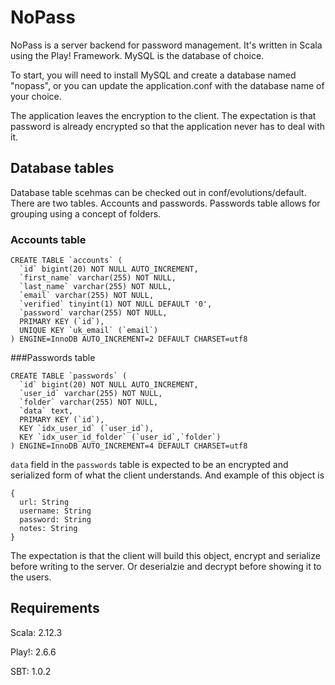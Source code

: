 # NoPass

NoPass is a server backend for password management.
It's written in Scala using the Play! Framework.
MySQL is the database of choice.

To start, you will need to install MySQL and create a database named "nopass", or you can update the application.conf with the database name of your choice.

The application leaves the encryption to the client. The expectation is that password is already encrypted so that the application never has to deal with it.

## Database tables
Database table scehmas can be checked out in conf/evolutions/default.
There are two tables. Accounts and passwords. Passwords table allows for grouping using a concept of folders.
### Accounts table
```
CREATE TABLE `accounts` (
  `id` bigint(20) NOT NULL AUTO_INCREMENT,
  `first_name` varchar(255) NOT NULL,
  `last_name` varchar(255) NOT NULL,
  `email` varchar(255) NOT NULL,
  `verified` tinyint(1) NOT NULL DEFAULT '0',
  `password` varchar(255) NOT NULL,
  PRIMARY KEY (`id`),
  UNIQUE KEY `uk_email` (`email`)
) ENGINE=InnoDB AUTO_INCREMENT=2 DEFAULT CHARSET=utf8
```

###Passwords table
```
CREATE TABLE `passwords` (
  `id` bigint(20) NOT NULL AUTO_INCREMENT,
  `user_id` varchar(255) NOT NULL,
  `folder` varchar(255) NOT NULL,
  `data` text,
  PRIMARY KEY (`id`),
  KEY `idx_user_id` (`user_id`),
  KEY `idx_user_id_folder` (`user_id`,`folder`)
) ENGINE=InnoDB AUTO_INCREMENT=4 DEFAULT CHARSET=utf8
```

`data` field in the `passwords` table is expected to be an encrypted and serialized form of what the client understands. And example of this object is

```
{
  url: String
  username: String
  password: String
  notes: String
}

```

The expectation is that the client will build this object, encrypt and serialize before writing to the server. Or deserialzie and decrypt before showing it to the users.

## Requirements
Scala: 2.12.3

Play!: 2.6.6

SBT: 1.0.2